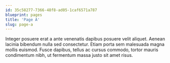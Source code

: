 ```yaml
---
id: 35c58277-7366-48f8-ad05-1caf6571a787
blueprint: pages
title: 'Page A'
slug: page-a
---
```

Integer posuere erat a ante venenatis dapibus posuere velit aliquet. Aenean lacinia bibendum nulla sed consectetur. Etiam porta sem malesuada magna mollis euismod. Fusce dapibus, tellus ac cursus commodo, tortor mauris condimentum nibh, ut fermentum massa justo sit amet risus.